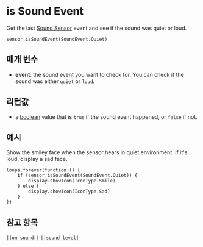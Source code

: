 # is Sound Event

Get the last [Sound Sensor](https://www.seeedstudio.com/edu/grove-zero.html "Grove Zero Sound Sensor") event and see if the sound was quiet or loud.

```sig
sensor.isSoundEvent(SoundEvent.Quiet)
```

## 매개 변수

* **event**: the sound event you want to check for. You can check if the sound was either `quiet` or `loud`.

## 리턴값

* a [boolean](/types/boolean) value that is `true` if the sound event happened, or `false` if not.

## 예시

Show the smiley face when the sensor hears in quiet environment. If it's loud, display a sad face.

```blocks
loops.forever(function () {
    if (sensor.isSoundEvent(SoundEvent.Quiet)) {
        display.showIcon(IconType.Smile)
    } else {
        display.showIcon(IconType.Sad)
    }
})
```

## 참고 항목

[`||on sound||`](/reference/sensor/on-sound) [`||sound level||`](/reference/sensor/sound-level)